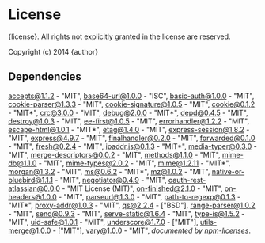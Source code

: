 # License

{license}. All rights not explicitly granted in the license are reserved.

Copyright (c) 2014 {author}

## Dependencies
[accepts@1.1.2](&quot;https://github.com/jshttp/accepts&quot;) - &quot;MIT&quot;, [base64-url@1.0.0](&quot;https://github.com/joaquimserafim/base64-url&quot;) - &quot;ISC&quot;, [basic-auth@1.0.0](&quot;https://github.com/visionmedia/node-basic-auth&quot;) - &quot;MIT&quot;, [cookie-parser@1.3.3](&quot;https://github.com/expressjs/cookie-parser&quot;) - &quot;MIT&quot;, [cookie-signature@1.0.5](&quot;https://github.com/visionmedia/node-cookie-signature&quot;) - &quot;MIT&quot;, [cookie@0.1.2](&quot;https://github.com/shtylman/node-cookie&quot;) - &quot;MIT*&quot;, [crc@3.0.0](&quot;https://github.com/alexgorbatchev/node-crc&quot;) - &quot;MIT&quot;, [debug@2.0.0](&quot;https://github.com/visionmedia/debug&quot;) - &quot;MIT*&quot;, [depd@0.4.5](&quot;https://github.com/dougwilson/nodejs-depd&quot;) - &quot;MIT&quot;, [destroy@1.0.3](&quot;https://github.com/stream-utils/destroy&quot;) - &quot;MIT&quot;, [ee-first@1.0.5](&quot;https://github.com/jonathanong/ee-first&quot;) - &quot;MIT&quot;, [errorhandler@1.2.2](&quot;https://github.com/expressjs/errorhandler&quot;) - &quot;MIT&quot;, [escape-html@1.0.1](&quot;https://github.com/component/escape-html&quot;) - &quot;MIT*&quot;, [etag@1.4.0](&quot;https://github.com/jshttp/etag&quot;) - &quot;MIT&quot;, [express-session@1.8.2](&quot;https://github.com/expressjs/session&quot;) - &quot;MIT&quot;, [express@4.9.7](&quot;https://github.com/strongloop/express&quot;) - &quot;MIT&quot;, [finalhandler@0.2.0](&quot;https://github.com/pillarjs/finalhandler&quot;) - &quot;MIT&quot;, [forwarded@0.1.0](&quot;https://github.com/jshttp/forwarded&quot;) - &quot;MIT&quot;, [fresh@0.2.4](&quot;https://github.com/jshttp/fresh&quot;) - &quot;MIT&quot;, [ipaddr.js@0.1.3](&quot;https://github.com/whitequark/ipaddr.js&quot;) - &quot;MIT*&quot;, [media-typer@0.3.0](&quot;https://github.com/jshttp/media-typer&quot;) - &quot;MIT&quot;, [merge-descriptors@0.0.2](&quot;https://github.com/component/merge-descriptors&quot;) - &quot;MIT&quot;, [methods@1.1.0](&quot;https://github.com/visionmedia/node-methods&quot;) - &quot;MIT&quot;, [mime-db@1.1.0](&quot;https://github.com/jshttp/mime-db&quot;) - &quot;MIT&quot;, [mime-types@2.0.2](&quot;https://github.com/jshttp/mime-types&quot;) - &quot;MIT&quot;, [mime@1.2.11](&quot;https://github.com/broofa/node-mime&quot;) - &quot;MIT*&quot;, [morgan@1.3.2](&quot;https://github.com/expressjs/morgan&quot;) - &quot;MIT&quot;, [ms@0.6.2](&quot;https://github.com/guille/ms.js&quot;) - &quot;MIT*&quot;, [mz@1.0.2](&quot;https://github.com/normalize/mz&quot;) - &quot;MIT&quot;, [native-or-bluebird@1.1.1](&quot;https://github.com/normalize/native-or-bluebird&quot;) - &quot;MIT&quot;, [negotiator@0.4.9](&quot;https://github.com/jshttp/negotiator&quot;) - &quot;MIT&quot;, [oauth-rest-atlassian@0.0.0](&quot;https://github.com/Cellarise/OAuth-REST-Atlassian&quot;) - &quot;MIT License (MIT)&quot;, [on-finished@2.1.0](&quot;https://github.com/jshttp/on-finished&quot;) - &quot;MIT&quot;, [on-headers@1.0.0](&quot;https://github.com/jshttp/on-headers&quot;) - &quot;MIT&quot;, [parseurl@1.3.0](&quot;https://github.com/expressjs/parseurl&quot;) - &quot;MIT&quot;, [path-to-regexp@0.1.3](&quot;https://github.com/component/path-to-regexp&quot;) - &quot;MIT*&quot;, [proxy-addr@1.0.3](&quot;https://github.com/jshttp/proxy-addr&quot;) - &quot;MIT&quot;, [qs@2.2.4](&quot;https://github.com/hapijs/qs&quot;) - [&quot;BSD&quot;], [range-parser@1.0.2](&quot;https://github.com/jshttp/range-parser&quot;) - &quot;MIT&quot;, [send@0.9.3](&quot;https://github.com/visionmedia/send&quot;) - &quot;MIT&quot;, [serve-static@1.6.4](&quot;https://github.com/expressjs/serve-static&quot;) - &quot;MIT&quot;, [type-is@1.5.2](&quot;https://github.com/jshttp/type-is&quot;) - &quot;MIT&quot;, [uid-safe@1.0.1](&quot;https://github.com/crypto-utils/uid-safe&quot;) - &quot;MIT&quot;, [underscore@1.7.0](&quot;https://github.com/jashkenas/underscore&quot;) - [&quot;MIT&quot;], [utils-merge@1.0.0](&quot;https://github.com/jaredhanson/utils-merge&quot;) - [&quot;MIT&quot;], [vary@1.0.0](&quot;https://github.com/jshttp/vary&quot;) - &quot;MIT&quot;, 
*documented by [npm-licenses](http://github.com/AceMetrix/npm-license.git)*.